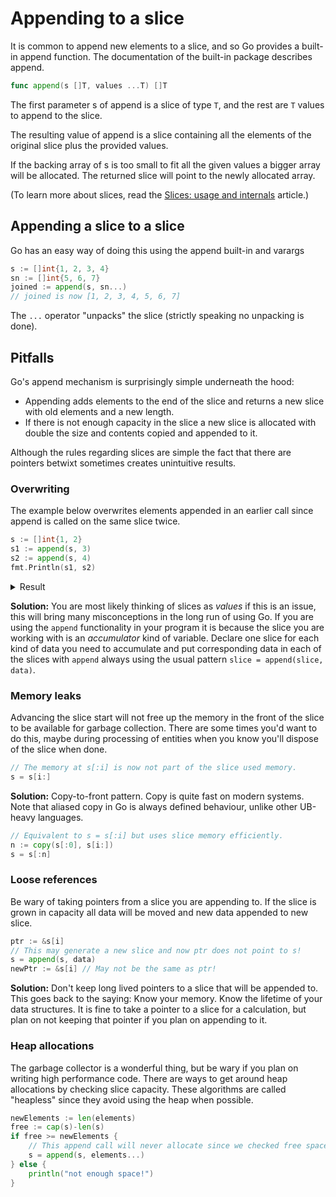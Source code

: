 # Appending to a slice
It is common to append new elements to a slice, and so Go provides a built-in append function. The documentation of the built-in package describes append.
```go
func append(s []T, values ...T) []T
```
The first parameter s of append is a slice of type `T`, and the rest are `T` values to append to the slice.

The resulting value of append is a slice containing all the elements of the original slice plus the provided values.

If the backing array of s is too small to fit all the given values a bigger array will be allocated. The returned slice will point to the newly allocated array.

(To learn more about slices, read the [Slices: usage and internals](https://go.dev/blog/slices-intro) article.)

## Appending a slice to a slice
Go has an easy way of doing this using the append built-in and varargs

```go
s := []int{1, 2, 3, 4}
sn := []int{5, 6, 7}
joined := append(s, sn...)
// joined is now [1, 2, 3, 4, 5, 6, 7]
```
The `...` operator "unpacks" the slice (strictly speaking no unpacking is done).


## Pitfalls
Go's append mechanism is surprisingly simple underneath the hood:
- Appending adds elements to the end of the slice and returns a new slice with old elements and a new length.
- If there is not enough capacity in the slice a new slice is allocated with double the size and contents copied and appended to it.

Although the rules regarding slices are simple the fact that there are pointers betwixt sometimes creates unintuitive results.

### Overwriting 
The example below overwrites elements appended in an earlier call since append is called on the same slice twice.
```go
s := []int{1, 2}
s1 := append(s, 3)
s2 := append(s, 4)
fmt.Println(s1, s2)
```
<details><summary>Result</summary><pre>
1 2 4
1 2 4
</pre></details>

**Solution:** You are most likely thinking of slices as *values* if this is an issue, this will bring many misconceptions in the long run of using Go. If you are using the `append` functionality in your program it is because the slice you are working with is an *accumulator* kind of variable. Declare one slice for each kind of data you need to accumulate and put corresponding data in each of the slices with `append` always using the usual pattern `slice = append(slice, data)`.


### Memory leaks
Advancing the slice start will not free up the memory in the front of the slice to be available for garbage collection. There are some times you'd want to do this, maybe during processing of entities when you know you'll
dispose of the slice when done. 

```go
// The memory at s[:i] is now not part of the slice used memory. 
s = s[i:]
```

**Solution:** Copy-to-front pattern. Copy is quite fast on modern systems. Note that aliased copy in Go is always defined behaviour, unlike other UB-heavy languages.
```go
// Equivalent to s = s[:i] but uses slice memory efficiently.
n := copy(s[:0], s[i:])
s = s[:n]
```

### Loose references
Be wary of taking pointers from a slice you are appending to. If the slice is grown in capacity all data will be moved and new data appended to new slice.

```go
ptr := &s[i]
// This may generate a new slice and now ptr does not point to s!
s = append(s, data) 
newPtr := &s[i] // May not be the same as ptr!
```

**Solution:** Don't keep long lived pointers to a slice that will be appended to. This goes back to the saying: Know your memory. Know the lifetime of your data structures. It is fine to take a pointer to a slice for a calculation, but plan on not keeping that pointer if you plan on appending to it.

### Heap allocations
The garbage collector is a wonderful thing, but be wary if you plan on writing high performance code. There are ways to get around heap allocations by checking slice capacity. These algorithms are called
"heapless" since they avoid using the heap when possible.

```go
newElements := len(elements)
free := cap(s)-len(s)
if free >= newElements {
    // This append call will never allocate since we checked free space.
    s = append(s, elements...)
} else {
    println("not enough space!")
}
```

